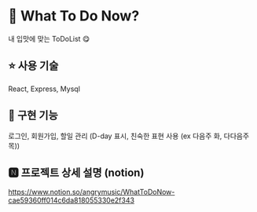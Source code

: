 # 📝 What To Do Now?

내 입맛에 맞는 ToDoList 😋
## ⭐️ 사용 기술

React, Express, Mysql

## 🌟 구현 기능

로그인, 회원가입, 할일 관리 (D-day 표시, 친숙한 표현 사용 (ex 다음주 화, 다다음주 목))
 
## 🅽 프로젝트 상세 설명 (notion)

https://www.notion.so/angrymusic/WhatToDoNow-cae59360ff014c6da818055330e2f343
